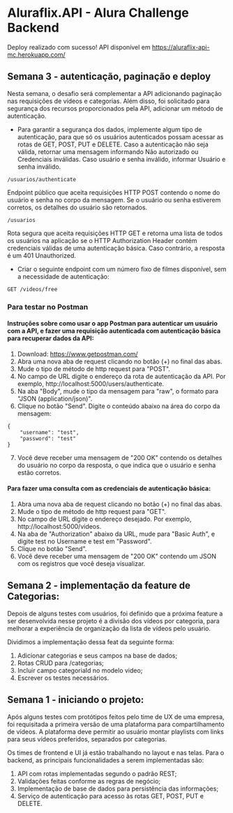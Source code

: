 # Aluraflix.API - Alura Challenge Backend

Deploy realizado com sucesso! API disponível em https://aluraflix-api-mc.herokuapp.com/

## Semana 3 - autenticação, paginação e deploy

Nesta semana, o desafio será complementar a API adicionando paginação nas requisições de vídeos e categorias. Além disso, foi solicitado para segurança dos recursos proporcionados pela API, adicionar um método de autenticação.

- Para garantir a segurança dos dados, implemente algum tipo de autenticação, para que só os usuários autenticados possam acessar as rotas de GET, POST, PUT e DELETE.
Caso a autenticação não seja válida, retornar uma mensagem informando Não autorizado ou Credenciais inválidas.
Caso usuário e senha inválido, informar Usuário e senha inválido.
```
/usuarios/authenticate
```
Endpoint público que aceita requisições HTTP POST contendo o nome do usuário e senha no corpo da mensagem. Se o usuário ou senha estiverem corretos, os detalhes do usuário são retornados.
```
/usuarios
```
Rota segura que aceita requisições HTTP GET e retorna uma lista de todos os usuários na aplicação se o HTTP Authorization Header contém credenciais válidas de uma autenticação básica. Caso contrário, a resposta é um 401 Unauthorized.

- Criar o seguinte endpoint com um número fixo de filmes disponível, sem a necessidade de autenticação:
```
GET /videos/free
```
### Para testar no Postman
#### Instruções sobre como usar o app Postman para autenticar um usuário com a API, e fazer uma requisição autenticada com autenticação básica para recuperar dados da API:
1. Download: https://www.getpostman.com/
2. Abra uma nova aba de request clicando no botão (+) no final das abas.
3. Mude o tipo de método de http request para "POST".
4. No campo de URL digite o endereço da rota de autenticação da API. Por exemplo, http://localhost:5000/users/authenticate.
5. Na aba "Body", mude o tipo da mensagem para "raw", o formato para "JSON (application/json)".
6. Clique no botão "Send". Digite o conteúdo abaixo na área do corpo da mensagem:
```
{
    "username": "test",
    "password": "test"
}
```
7. Você deve receber uma mensagem de "200 OK" contendo os detalhes do usuário no corpo da resposta, o que indica que o usuário e senha estão corretos.
#### Para fazer uma consulta com as credenciais de autenticação básica:
1. Abra uma nova aba de request clicando no botão (+) no final das abas.
2. Mude o tipo de método de http request para "GET".
3. No campo de URL digite o endereço desejado. Por exemplo, http://localhost:5000/videos.
4. Na aba de "Authorization" abaixo da URL, mude para "Basic Auth", e digite test no Username e test em "Password".
5. Clique no botão "Send".
6. Você deve receber uma mensagem de "200 OK" contendo um JSON com os registros que você deseja visualizar.

## Semana 2 - implementação da feature de Categorias:

Depois de alguns testes com usuários, foi definido que a próxima feature a ser desenvolvida nesse projeto é a divisão dos vídeos por categoria, para melhorar a experiência de organização da lista de vídeos pelo usuário.

Dividimos a implementação dessa feat da seguinte forma:
1. Adicionar categorias e seus campos na base de dados;
2. Rotas CRUD para /categorias;
3. Incluir campo categoriaId no modelo video;
4. Escrever os testes necessários.

## Semana 1 - iniciando o projeto:

Após alguns testes com protótipos feitos pelo time de UX de uma empresa, foi requisitada a primeira versão de uma plataforma para compartilhamento de vídeos. A plataforma deve permitir ao usuário montar playlists com links para seus vídeos preferidos, separados por categorias.

Os times de frontend e UI já estão trabalhando no layout e nas telas. Para o backend, as principais funcionalidades a serem implementadas são:
1. API com rotas implementadas segundo o padrão REST;
2. Validações feitas conforme as regras de negócio;
3. Implementação de base de dados para persistência das informações;
4. Serviço de autenticação para acesso às rotas GET, POST, PUT e DELETE.

